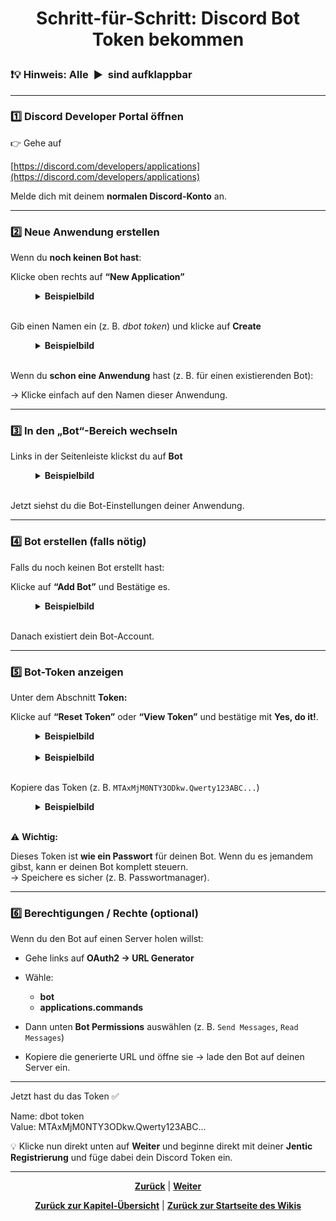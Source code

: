 # <p align="center">Schritt-für-Schritt: Discord Bot Token bekommen</p>

<h3>❗💡 Hinweis: Alle&nbsp;&nbsp;▶&nbsp;&nbsp;sind aufklappbar</h3>

---

### 1️⃣ Discord Developer Portal öffnen

👉 Gehe auf

[https://discord.com/developers/applications](https://discord.com/developers/applications)

Melde dich mit deinem **normalen Discord-Konto** an.

---

### 2️⃣ Neue Anwendung erstellen

Wenn du **noch keinen Bot hast**:

Klicke oben rechts auf **“New Application”**

<div style="margin-left: 40px;"><details><summary><strong>Beispielbild</strong></summary>
<img src="../../../../../../images/windsurf_bilder/bild0_discord1.png" alt="dtoken 1">
</details></div><br>

Gib einen Namen ein (z. B. *dbot token*) und klicke auf **Create**

<div style="margin-left: 40px;"><details><summary><strong>Beispielbild</strong></summary>
<img src="../../../../../../images/windsurf_bilder/bild0_discord2.png" alt="discord token 2">
</details></div><br>

Wenn du **schon eine Anwendung** hast (z. B. für einen existierenden Bot):

→ Klicke einfach auf den Namen dieser Anwendung.

---

### 3️⃣ In den „Bot“-Bereich wechseln

Links in der Seitenleiste klickst du auf **Bot**

<div style="margin-left: 40px;"><details><summary><strong>Beispielbild</strong></summary>
<img src="../../../../../../images/windsurf_bilder/bild0_discord3.png" alt="discord token 3">
</details></div><br>

Jetzt siehst du die Bot-Einstellungen deiner Anwendung.

---

### 4️⃣ Bot erstellen (falls nötig)

Falls du noch keinen Bot erstellt hast:

Klicke auf **“Add Bot”** und Bestätige es.

<div style="margin-left: 40px;"><details><summary><strong>Beispielbild</strong></summary>
<img src="../../../../../../images/windsurf_bilder/bild0_discord7.png" alt="discord token 4">
</details></div><br>

Danach existiert dein Bot-Account.

---

### 5️⃣ Bot-Token anzeigen

Unter dem Abschnitt **Token:**

Klicke auf **“Reset Token”** oder **“View Token”** und bestätige mit **Yes, do it!**.

<div style="margin-left: 40px;"><details><summary><strong>Beispielbild</strong></summary>
<img src="../../../../../../images/windsurf_bilder/bild0_discord4.png" alt="discord token 4">
</details></div><br>

<div style="margin-left: 40px;"><details><summary><strong>Beispielbild</strong></summary>
<img src="../../../../../../images/windsurf_bilder/bild0_discord5.png" alt="discord token 5">
</details></div><br>

Kopiere das Token (z. B. `MTAxMjM0NTY3ODkw.Qwerty123ABC...`)

<div style="margin-left: 40px;"><details><summary><strong>Beispielbild</strong></summary>
<img src="../../../../../../images/windsurf_bilder/bild0_discord6.png" alt="discord token 6">
</details></div><br>

⚠️ **Wichtig:**

Dieses Token ist **wie ein Passwort** für deinen Bot. Wenn du es jemandem gibst, kann er deinen Bot komplett steuern.  
→ Speichere es sicher (z. B. Passwortmanager).

---

### 6️⃣ Berechtigungen / Rechte (optional)

Wenn du den Bot auf einen Server holen willst:

- Gehe links auf **OAuth2 → URL Generator**
- Wähle:

  - **bot**
  - **applications.commands**

- Dann unten **Bot Permissions** auswählen (z. B. `Send Messages`, `Read Messages`)
- Kopiere die generierte URL und öffne sie → lade den Bot auf deinen Server ein.

---

Jetzt hast du das Token ✅

Name: dbot token<br>
Value: MTAxMjM0NTY3ODkw.Qwerty123ABC...

💡 Klicke nun direkt unten auf **Weiter** und beginne direkt mit deiner **Jentic Registrierung** und füge dabei dein Discord Token ein.

---

<p align="center">
<a href="/docs/04-tools/04-windsurf/01-ueberblick/02-api_anbindungen_und_externe_modelle/README.md"><strong>Zurück</strong></a> | 
<a href="/docs/04-tools/04-windsurf/01-ueberblick/02-api_anbindungen_und_externe_modelle/02-jentic/README.md"><strong>Weiter</strong></a>
</p>

<p align="center">
<a href="/docs/04-tools/04-windsurf/README.md/#dieses-thema-beinhaltet-folgende-kapitel"><strong>Zurück zur Kapitel-Übersicht</strong></a> | <a href="/docs/00-willkommen/README.md"><strong>Zurück zur Startseite des Wikis</strong></a>
</p>